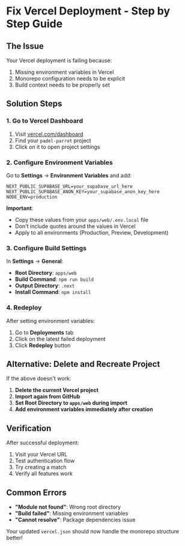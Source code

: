 # Fix Vercel Deployment - Step by Step Guide

## The Issue
Your Vercel deployment is failing because:
1. Missing environment variables in Vercel
2. Monorepo configuration needs to be explicit
3. Build context needs to be properly set

## Solution Steps

### 1. Go to Vercel Dashboard
1. Visit [vercel.com/dashboard](https://vercel.com/dashboard)
2. Find your `padel-parrot` project
3. Click on it to open project settings

### 2. Configure Environment Variables
Go to **Settings** → **Environment Variables** and add:

```
NEXT_PUBLIC_SUPABASE_URL=your_supabase_url_here
NEXT_PUBLIC_SUPABASE_ANON_KEY=your_supabase_anon_key_here
NODE_ENV=production
```

**Important**: 
- Copy these values from your `apps/web/.env.local` file
- Don't include quotes around the values in Vercel
- Apply to all environments (Production, Preview, Development)

### 3. Configure Build Settings
In **Settings** → **General**:
- **Root Directory**: `apps/web`
- **Build Command**: `npm run build`
- **Output Directory**: `.next`
- **Install Command**: `npm install`

### 4. Redeploy
After setting environment variables:
1. Go to **Deployments** tab
2. Click on the latest failed deployment
3. Click **Redeploy** button

## Alternative: Delete and Recreate Project

If the above doesn't work:

1. **Delete the current Vercel project**
2. **Import again from GitHub**
3. **Set Root Directory to `apps/web` during import**
4. **Add environment variables immediately after creation**

## Verification

After successful deployment:
1. Visit your Vercel URL
2. Test authentication flow
3. Try creating a match
4. Verify all features work

## Common Errors

- **"Module not found"**: Wrong root directory
- **"Build failed"**: Missing environment variables
- **"Cannot resolve"**: Package dependencies issue

Your updated `vercel.json` should now handle the monorepo structure better! 
